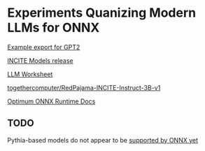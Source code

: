 # Experiments Quanizing Modern LLMs for ONNX


[Example export for GPT2](https://gist.github.com/Norod/3495e86e7224031e1dd071af382d0c86)

[INCITE Models release](https://www.together.xyz/blog/redpajama-models-v1)

[LLM Worksheet](https://docs.google.com/spreadsheets/d/1kT4or6b0Fedd-W_jMwYpb63e1ZR3aePczz3zlbJW-Y4/edit#gid=0)

[togethercomputer/RedPajama-INCITE-Instruct-3B-v1](https://huggingface.co/togethercomputer/RedPajama-INCITE-Instruct-3B-v1)

[Optimum ONNX Runtime Docs](https://huggingface.co/docs/optimum/v1.8.6/onnxruntime/overview)

TODO
----

Pythia-based models do not appear to be [supported by ONNX yet](https://github.com/huggingface/optimum/issues/555)